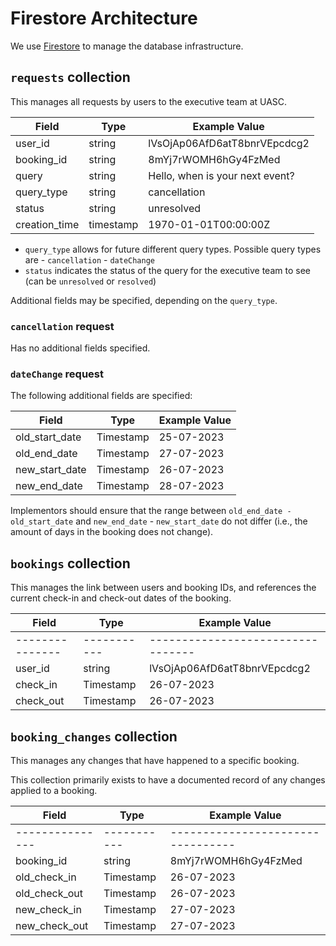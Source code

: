 # Firestore Architecture

We use [Firestore](https://firebase.google.com/docs/firestore) to manage the database infrastructure.

## `requests` collection

This manages all requests by users to the executive team at UASC.

| **Field**     | **Type**  | **Example Value**               |
| ------------- | --------- | ------------------------------- |
| user_id       | string    | lVsOjAp06AfD6atT8bnrVEpcdcg2    |
| booking_id    | string    | 8mYj7rWOMH6hGy4FzMed            |
| query         | string    | Hello, when is your next event? |
| query_type    | string    | cancellation                    |
| status        | string    | unresolved                      |
| creation_time | timestamp | 1970-01-01T00:00:00Z            |

- `query_type` allows for future different query types. Possible query types
  are - `cancellation` - `dateChange`
- `status` indicates the status of the query for the executive team to see (can
  be `unresolved` or `resolved`)

Additional fields may be specified, depending on the `query_type`.

### `cancellation` request

Has no additional fields specified.

### `dateChange` request

The following additional fields are specified:

| **Field**      | **Type**  | **Example Value** |
| -------------- | --------- | ----------------- |
| old_start_date | Timestamp | 25-07-2023        |
| old_end_date   | Timestamp | 27-07-2023        |
| new_start_date | Timestamp | 26-07-2023        |
| new_end_date   | Timestamp | 28-07-2023        |

Implementors should ensure that the range between
`old_end_date - old_start_date` and `new_end_date` - `new_start_date` do not
differ (i.e., the amount of days in the booking does not change).

## `bookings` collection

This manages the link between users and booking IDs, and references the current
check-in and check-out dates of the booking.

| **Field**       | **Type**    | **Example Value**                 |
| --------------- | ----------- | --------------------------------- |
| --------------- | ----------- | --------------------------------- |
| user_id         | string      | lVsOjAp06AfD6atT8bnrVEpcdcg2      |
| check_in        | Timestamp   | 26-07-2023                        |
| check_out       | Timestamp   | 26-07-2023                        |

## `booking_changes` collection

This manages any changes that have happened to a specific booking.

This collection primarily exists to have a documented record of any changes
applied to a booking.

| **Field**       | **Type**    | **Example Value**                 |
| --------------- | ----------- | --------------------------------- |
| --------------- | ----------- | --------------------------------- |
| booking_id      | string      | 8mYj7rWOMH6hGy4FzMed              |
| old_check_in    | Timestamp   | 26-07-2023                        |
| old_check_out   | Timestamp   | 26-07-2023                        |
| new_check_in    | Timestamp   | 27-07-2023                        |
| new_check_out   | Timestamp   | 27-07-2023                        |
